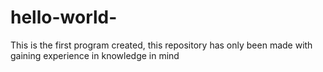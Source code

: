 # hello-world-
This is the first program created, this repository has only been made with gaining experience in knowledge in mind
